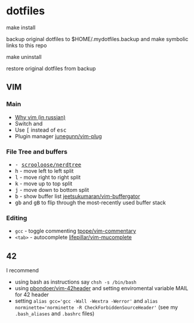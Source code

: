 # dotfiles

make install

backup original dotfiles to $HOME/.mydotfiles.backup and make symbolic links to this repo

make uninstall

restore original dotfiles from backup

## VIM

### Main

* [Why vim (in russian)](https://guides.hexlet.io/vim/)
* Switch <kbd><ctrl></kbd> and <kbd><caps></kbd>
* Use <kbd><ctrl>[</kbd> instead of <kbd>esc</kdb>
* Plugin manager [junegunn/vim-plug](https://github.com/junegunn/vim-plug)

### File Tree and buffers

* <kbd><leader><leader><kbd> - [scrooloose/nerdtree](https://github.com/scrooloose/nerdtree)
* <kbd><ctrl>h</kbd> - move left to left split
* <kbd><ctrl>l</kbd> - move right to right split
* <kbd><ctrl>k</kbd> - move up to top split
* <kbd><ctrl>j</kbd> - move down to bottom split
* <kbd><leader>b</kbd> - show buffer list [jeetsukumaran/vim-buffergator](https://github.com/jeetsukumaran/vim-buffergator)
* <kbd>gb</kbd> and <kbd>gB</kbd> to flip through the most-recently used buffer stack

### Editing

* `gcc` - toggle commenting [tpope/vim-commentary](https://github.com/tpope/vim-commentary)
* `<tab>` - autocomplete [lifepillar/vim-mucomplete](https://github.com/lifepillar/vim-mucomplete)

## 42
I recommend
* using bash as instructions say `chsh -s /bin/bash`
* using [pbondoer/vim-42header](https://github.com/pbondoer/vim-42header) and setting enviromental variable MAIL for 42 header
* setting `alias gcc='gcc -Wall -Wextra -Werror'` and `alias norminette='norminette -R CheckForbiddenSourceHeader'` (see my `.bash_aliases` and `.bashrc` files)

